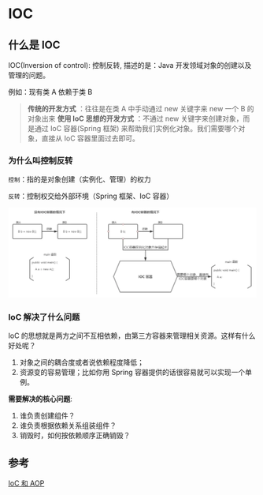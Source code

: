 # IOC

## 什么是 IOC

IOC(Inversion of control): 控制反转, 描述的是：Java 开发领域对象的创建以及管理的问题。

例如：现有类 A 依赖于类 B

> **传统的开发方式** ：往往是在类 A 中手动通过 new 关键字来 new 一个 B 的对象出来
> **使用 IoC 思想的开发方式** ：不通过 new 关键字来创建对象，而是通过 IoC 容器(Spring 框架) 来帮助我们实例化对象。我们需要哪个对象，直接从 IoC 容器里面过去即可。

### 为什么叫控制反转

`控制`：指的是对象创建（实例化、管理）的权力

`反转`：控制权交给外部环境（Spring 框架、IoC 容器）

![ioc](../_images/ioc.png)

### IoC 解决了什么问题

IoC 的思想就是两方之间不互相依赖，由第三方容器来管理相关资源。这样有什么好处呢？

1. 对象之间的耦合度或者说依赖程度降低；
2. 资源变的容易管理；比如你用 Spring 容器提供的话很容易就可以实现一个单例。

**需要解决的核心问题**:

1. 谁负责创建组件？
2. 谁负责根据依赖关系组装组件？
3. 销毁时，如何按依赖顺序正确销毁？

## 参考

[IoC 和 AOP](https://mp.weixin.qq.com/s?__biz=Mzg2OTA0Njk0OA==&mid=2247486938&idx=1&sn=c99ef0233f39a5ffc1b98c81e02dfcd4&chksm=cea24211f9d5cb07fa901183ba4d96187820713a72387788408040822ffb2ed575d28e953ce7&token=1736772241&lang=zh_CN#rd)
